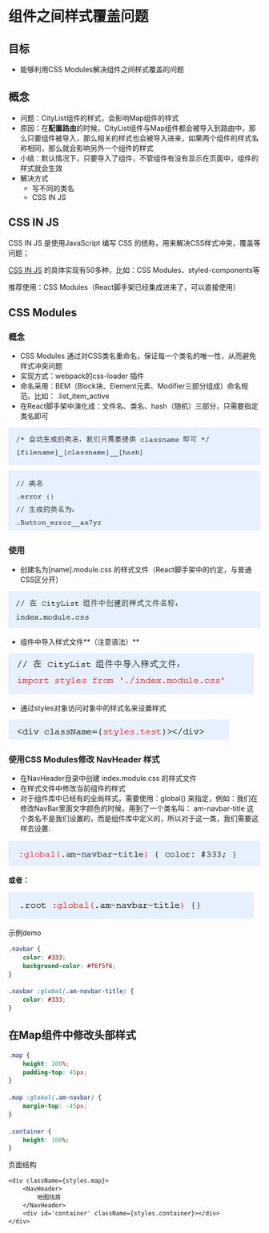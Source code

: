 # 组件之间样式覆盖问题

## 目标

- 能够利用CSS Modules解决组件之间样式覆盖的问题

## 概念

- 问题：CityList组件的样式，会影响Map组件的样式
- 原因：在**配置路由**的时候，CityList组件与Map组件都会被导入到路由中，那么只要组件被导入，那么相关的样式也会被导入进来，如果两个组件的样式名称相同，那么就会影响另外一个组件的样式
- 小结：默认情况下，只要导入了组件，不管组件有没有显示在页面中，组件的样式就会生效
- 解决方式
  - 写不同的类名
  - CSS IN JS

## CSS IN JS

CSS IN JS 是使用JavaScript 编写 CSS 的统称，用来解决CSS样式冲突，覆盖等问题；

[CSS IN JS](https://github.com/MicheleBertoli/css-in-js) 的具体实现有50多种，比如：CSS Modules、styled-components等

推荐使用：CSS Modules（React脚手架已经集成进来了，可以直接使用）

## CSS Modules

### 概念

- CSS Modules 通过对CSS类名重命名，保证每一个类名的唯一性，从而避免样式冲突问题
- 实现方式：webpack的css-loader 插件
- 命名采用：BEM（Block块、Element元素、Modifier三部分组成）命名规范。比如： .list_item_active
- 在React脚手架中演化成：文件名、类名、hash（随机）三部分，只需要指定类名即可

![](images/css-modules.png)

### 使用

- 创建名为[name].module.css 的样式文件（React脚手架中的约定，与普通CSS区分开）

![](images/css-modules使用-01.png)

- 组件中导入样式文件**（注意语法）**

![](images/css-modules使用-02.png)

- 通过styles对象访问对象中的样式名来设置样式

![](images/css-modules使用-03.png)

### 使用CSS Modules修改 NavHeader 样式

- 在NavHeader目录中创建 index.module.css 的样式文件
- 在样式文件中修改当前组件的样式
- 对于组件库中已经有的全局样式，需要使用：global() 来指定，例如：我们在修改NavBar里面文字颜色的时候，用到了一个类名叫： am-navbar-title  这个类名不是我们设置的，而是组件库中定义的，所以对于这一类，我们需要这样去设置:

![](images/css-modules使用-04.png)

**或者：**

![](images/css-modules使用-05.png)

示例demo

```css
.navbar {
    color: #333;
    background-color: #f6f5f6;
}

.navbar :global(.am-navbar-title) {
    color: #333;
}
```

## 在Map组件中修改头部样式

```css
.map {
    height: 100%;
    padding-top: 45px;
}

.map :global(.am-navbar) {
    margin-top: -45px;
}

.container {
    height: 100%;
}
```

页面结构

```react
<div className={styles.map}>
    <NavHeader>
        地图找房
    </NavHeader>
    <div id='container' className={styles.container}></div>
</div>
```

